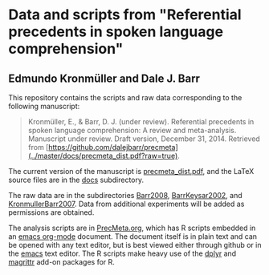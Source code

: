 # Data and scripts from "Referential precedents in spoken language comprehension"
## Edmundo Kronmüller and Dale J. Barr

This repository contains the scripts and raw data corresponding to the following manuscript:

> Kronmüller, E., & Barr, D. J. (under review).  Referential precedents in spoken language comprehension: A review and meta-analysis.  Manuscript under review.  Draft version, December 31, 2014.  Retrieved from [https://github.com/dalejbarr/precmeta](../master/docs/precmeta_dist.pdf?raw=true).

The current version of the manuscript is [precmeta_dist.pdf](../master/docs/precmeta_dist.pdf?raw=true), and the LaTeX source files are in the [docs](../master/docs) subdirectory.

The raw data are in the subdirectories [Barr2008](../master/Barr2008), [BarrKeysar2002](../master/BarrKeysar2002), and [KronmullerBarr2007](../master/KronmullerBarr2007). Data from additional experiments will be added as permissions are obtained.

The analysis scripts are in [PrecMeta.org](../master/PrecMeta.org), which has R scripts embedded in an [emacs org-mode](http://orgmode.org) document.  The document itself is in plain text and can be opened with any text editor, but is best viewed either through github or in the [emacs](http://www.gnu.org/software/emacs) text editor.  The R scripts make heavy use of the [dplyr](https://github.com/hadley/dplyr) and [magrittr](https://github.com/smbache/magrittr) add-on packages for R.
